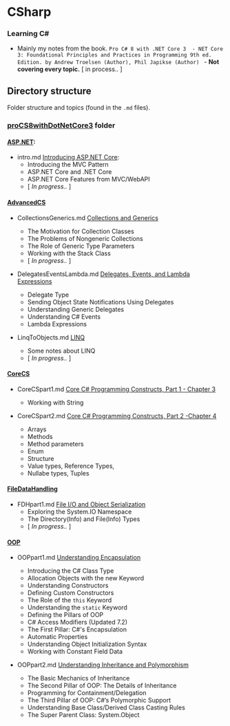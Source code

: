 # CSharp

### Learning C#

- Mainly my notes from the book.
`Pro C# 8 with .NET Core 3  - NET Core 3: Foundational Principles and Practices in Programming 9th ed. Edition. by Andrew Troelsen (Author), Phil Japikse (Author) ` - **Not covering every topic.** [ in process.. ]

## Directory structure

Folder structure and topics (found in the `.md` files).

###  [proCS8withDotNetCore3](proCS8withDotNetCore3) folder

####  [ASP.NET](proCS8withDotNetCore3/ASP.NET):

- intro.md [Introducing ASP.NET Core](proCS8withDotNetCore3/ASP.NET/Intro.md):
    * Introducing the MVC Pattern
    * ASP.NET Core and .NET Core
    * ASP.NET Core Features from MVC/WebAPI
    * [ *In progress..* ]

#### [AdvancedCS](proCS8withDotNetCore3/AdvancedCS)

- CollectionsGenerics.md [Collections and Generics](proCS8withDotNetCore3/AdvancedCS/CollectionsGenerics.md)
    * The Motivation for Collection Classes
    * The Problems of Nongeneric Collections
    * The Role of Generic Type Parameters
    * Working with the Stack Class  
    * [ *In progress..* ]

- DelegatesEventsLambda.md [Delegates, Events, and Lambda Expressions](proCS8withDotNetCore3/AdvancedCS/DelegatesEventsLambda.md)
    * Delegate Type
    * Sending Object State Notifications Using Delegates
    * Understanding Generic Delegates
    * Understanding C# Events
    * Lambda Expressions

- LinqToObjects.md [LINQ](proCS8withDotNetCore3/AdvancedCS/LinqToObjects.md)
    * Some notes about LINQ
    * [ *In progress..* ]

#### [CoreCS](proCS8withDotNetCore3/CoreCS/)

- CoreCSpart1.md [Core C# Programming Constructs, Part 1 - Chapter 3](proCS8withDotNetCore3/CoreCS/CoreCSpart1.md)
    * Working with String

- CoreCSpart2.md [Core C# Programming Constructs, Part 2 -Chapter 4](proCS8withDotNetCore3/CoreCS/CoreCSpart2.md)
    * Arrays
    * Methods 
    * Method parameters 
    * Enum
    * Structure
    * Value types, Reference Types,
    * Nullabe types, Tuples

#### [FileDataHandling](proCS8withDotNetCore3/FileDataHandling/)

- FDHpart1.md [File I/O and Object Serialization](proCS8withDotNetCore3/FileDataHandling/FDHpart1.md)
    * Exploring the System.IO Namespace
    * The Directory(Info) and File(Info) Types
    * [ *In progress..* ]

#### [OOP](proCS8withDotNetCore3/OOP/)

- OOPpart1.md [Understanding Encapsulation](proCS8withDotNetCore3/OOP/OOPpart1.md)
    * Introducing the C# Class Type
    * Allocation Objects with the new Keyword
    * Understanding Constructors
    * Defining Custom Constructors
    * The Role of the `this` Keyword
    * Understanding the `static` Keyword
    * Defining the Pillars of OOP
    * C# Access Modifiers (Updated 7.2)
    * The First Pillar: C#'s Encapsulation
    * Automatic Properties
    * Understanding Object Initialization Syntax
    * Working with Constant Field Data

- OOPpart2.md [Understanding Inheritance and Polymorphism](proCS8withDotNetCore3/OOP/OOPpart2.md)
    * The Basic Mechanics of Inheritance
    * The Second Pillar of OOP: The Details of Inheritance
    * Programming for Containment/Delegation
    * The Third Pillar of OOP: C#’s Polymorphic Support
    * Understanding Base Class/Derived Class Casting Rules
    * The Super Parent Class: System.Object


<br>
<br>
<br>